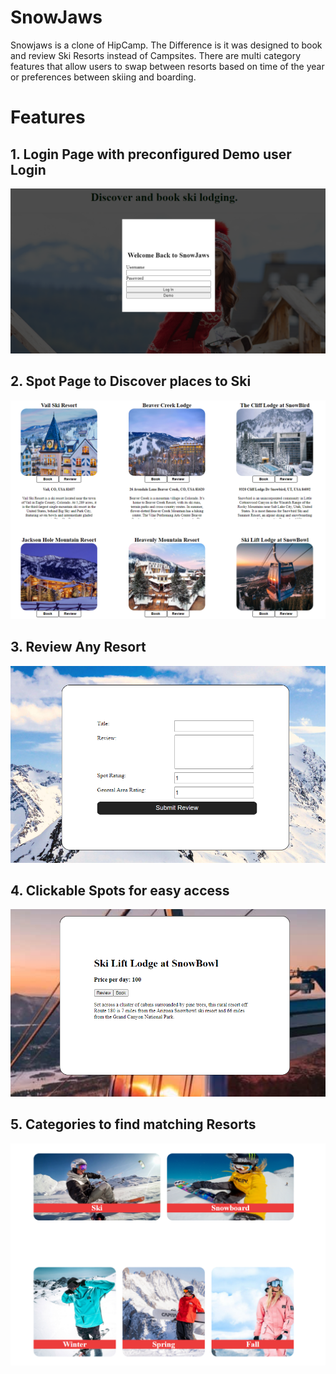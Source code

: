 # SnowJaws

Snowjaws is a clone of HipCamp. The Difference is it was designed to book and review Ski Resorts instead of Campsites. There are multi category features that allow users to swap between resorts based on time of the year or preferences between skiing and boarding. 

# Features

## 1. Login Page with preconfigured Demo user Login

<p align="center">
  <img src="Readme-Assets/snowlogin.png">
</p>

## 2. Spot Page to Discover places to Ski

<p align="center">
  <img src="Readme-Assets/spotspage.png">
</p>

## 3. Review Any Resort

<p align="center">
  <img src="Readme-Assets/Review.png">
</p>

## 4. Clickable Spots for easy access

<p align="center">
  <img src="Readme-Assets/individual.png">
</p>

## 5. Categories to find matching Resorts

<p align="center">
  <img src="Readme-Assets/cats.png">
</p>

